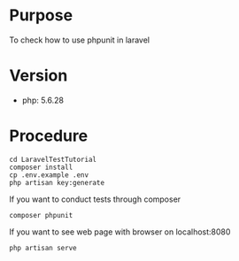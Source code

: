 # Purpose

To check how to use phpunit in laravel

# Version

- php: 5.6.28

# Procedure

```
cd LaravelTestTutorial
composer install
cp .env.example .env
php artisan key:generate
```

If you want to conduct tests through composer

```
composer phpunit
```

If you want to see web page with browser on localhost:8080

```
php artisan serve
```